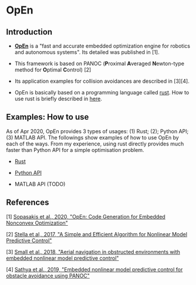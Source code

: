 # OpEn 

## Introduction 

- **[OpEn](https://alphaville.github.io/optimization-engine/)** is a "fast and accurate embedded optimization engine for robotics and autonomous systems". Its detailed was published in [1]. 

- This framework is based on PANOC (**P**roximal **A**veraged **N**ewton-type method for **O**ptimal **C**ontrol) [2]

- Its application examples for collision avoidances are described in [3][4]. 

- OpEn is basically based on a programming language called [rust](https://www.rust-lang.org/). How to use rust is briefly described in [here](https://github.com/inmo-jang/optimisation_tutorial/blob/master/tools_examples/OpEn/examples_rust/How_to_use_rust.md).  


## Examples: How to use 

As of Apr 2020, OpEn provides 3 types of usages: (1) Rust; (2); Python API; (3) MATLAB API. The followings show examples of how to use OpEn by each of the ways. From my experience, using rust directly provides much faster than Python API for a simple optimisation problem. 

  - [Rust](https://github.com/inmo-jang/optimisation_tutorial/blob/master/tools_examples/OpEn/examples_rust/OpEn_Rust_example.ipynb)

  - [Python API](https://github.com/inmo-jang/optimisation_tutorial/blob/master/tools_examples/OpEn/examples_python/OpEn_Python_Panelty.ipynb)

  - MATLAB API (TODO)
    
    
## References

[1] [Sopasakis et al., 2020, "OpEn: Code Generation for Embedded Nonconvex Optimization"](https://arxiv.org/abs/2003.00292)

[2] [Stella et al,, 2017, "A Simple and Efficient Algorithm for Nonlinear Model Predictive Control"](https://arxiv.org/abs/1709.06487)

[3] [Small et al., 2018, "Aerial navigation in obstructed environments with embedded nonlinear model predictive control"](https://arxiv.org/abs/1812.04755)

[4] [Sathya et al., 2019, "Embedded nonlinear model predictive control for obstacle avoidance using PANOC"](https://arxiv.org/abs/1904.10546)
